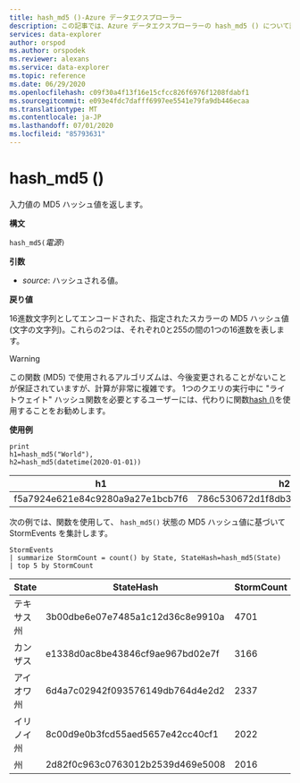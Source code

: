 ```yaml
---
title: hash_md5 ()-Azure データエクスプローラー
description: この記事では、Azure データエクスプローラーの hash_md5 () について説明します。
services: data-explorer
author: orspod
ms.author: orspodek
ms.reviewer: alexans
ms.service: data-explorer
ms.topic: reference
ms.date: 06/29/2020
ms.openlocfilehash: c09f30a4f13f16e15cfcc826f6976f1208fdabf1
ms.sourcegitcommit: e093e4fdc7dafff6997ee5541e79fa9db446ecaa
ms.translationtype: MT
ms.contentlocale: ja-JP
ms.lasthandoff: 07/01/2020
ms.locfileid: "85793631"
---
```

# <a name="hash_md5"></a>hash_md5 ()

入力値の MD5 ハッシュ値を返します。

**構文**

`hash_md5(`*電源*`)`

**引数**

* *source*: ハッシュされる値。

**戻り値**

16進数文字列としてエンコードされた、指定されたスカラーの MD5 ハッシュ値 (文字の文字列)。これらの2つは、それぞれ0と255の間の1つの16進数を表します。

> [!WARNING]
> この関数 (MD5) で使用されるアルゴリズムは、今後変更されることがないことが保証されていますが、計算が非常に複雑です。 1つのクエリの実行中に "ライトウェイト" ハッシュ関数を必要とするユーザーには、代わりに関数[hash ()](./hashfunction.md)を使用することをお勧めします。

**使用例**

<!-- csl: https://help.kusto.windows.net/Samples -->
```kusto
print 
h1=hash_md5("World"),
h2=hash_md5(datetime(2020-01-01))
```

|h1|h2|
|---|---|
|f5a7924e621e84c9280a9a27e1bcb7f6|786c530672d1f8db31fee25ea8a9390b|


次の例では、関数を使用して、 `hash_md5()` 状態の MD5 ハッシュ値に基づいて StormEvents を集計します。 

<!-- csl: https://help.kusto.windows.net/Samples -->
```kusto
StormEvents
| summarize StormCount = count() by State, StateHash=hash_md5(State)
| top 5 by StormCount
```

|State|StateHash|StormCount|
|---|---|---|
|テキサス州|3b00dbe6e07e7485a1c12d36c8e9910a|4701|
|カンザス|e1338d0ac8be43846cf9ae967bd02e7f|3166|
|アイオワ州|6d4a7c02942f093576149db764d4e2d2|2337|
|イリノイ州|8c00d9e0b3fcd55aed5657e42cc40cf1|2022|
|州|2d82f0c963c0763012b2539d469e5008|2016|
